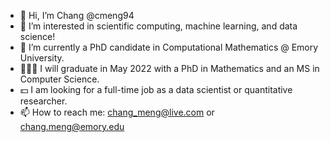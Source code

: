 - 👋 Hi, I’m Chang @cmeng94
- 👀 I’m interested in scientific computing, machine learning, and data science!
- 📗 I’m currently a PhD candidate in Computational Mathematics @ Emory University.
- 👩🏻‍🎓 I will graduate in May 2022 with a PhD in Mathematics and an MS in Computer Science.
- 💵 I am looking for a full-time job as a data scientist or quantitative researcher.
- 📫 How to reach me: chang_meng@live.com or chang.meng@emory.edu

<!---
cmeng94/cmeng94 is a ✨ special ✨ repository because its `README.md` (this file) appears on your GitHub profile.
You can click the Preview link to take a look at your changes.
--->
